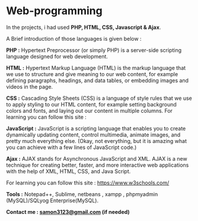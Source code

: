 # Web-programming
In the projects, i had used **PHP, HTML, CSS, Javascript &amp; Ajax**. 

A Brief introduction of those languages is given below :  

**PHP :** Hypertext Preprocessor (or simply PHP) is a server-side scripting language designed for web development.

**HTML :** Hypertext Markup Language (HTML) is the markup language that we use to structure and give meaning to our web content, for example defining paragraphs, headings, and data tables, or embedding images and videos in the page.

**CSS :** Cascading Style Sheets (CSS) is a language of style rules that we use to apply styling to our HTML content, for example setting background colors and fonts, and laying out our content in multiple columns.
For learning you can follow this site :

**JavaScript :** JavaScript is a scripting language that enables you to create dynamically updating content, control multimedia, animate images, and pretty much everything else. (Okay, not everything, but it is amazing what you can achieve with a few lines of JavaScript code.)

**Ajax :** AJAX stands for Asynchronous JavaScript and XML. AJAX is a new technique for creating better, faster, and more interactive web applications with the help of XML, HTML, CSS, and Java Script.
 
For learning you can follow this site : https://www.w3schools.com/

**Tools :** Notepad++, Sublime, netbeans , xampp , phpmyadmin (MySQL)/SQLyog Enterprise(MySQL).

**Contact me : samon3123@gmail.com (if needed)**
